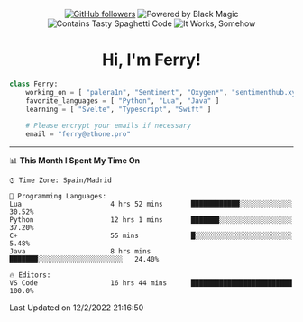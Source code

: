 <div align="center">

[![GitHub followers](https://img.shields.io/github/followers/ImUltik?logo=github&style=for-the-badge&logoColor=white)](https://github.com/ImUltik)
![Powered by Black Magic](https://img.shields.io/static/v1?label=Powered%20By&message=Black%20Magic&color=black&style=for-the-badge&logo=github-sponsors&logoColor=white)
![Contains Tasty Spaghetti Code](https://img.shields.io/static/v1?label=Contains&message=Tasty%20Spaghetti%20Code&color=yellow&style=for-the-badge&logo=visual-studio-code&logoColor=white)
![It Works, Somehow](https://img.shields.io/static/v1?label=It%20Works&message=Somehow&color=green&style=for-the-badge&logo=broadcom&logoColor=white)
<h1>Hi, I'm Ferry!</h1>
</div>

```py
class Ferry:
    working_on = [ "palera1n", "Sentiment", "Oxygen*", "sentimenthub.xyz" ]
    favorite_languages = [ "Python", "Lua", "Java" ]
    learning = [ "Svelte", "Typescript", "Swift" ]
   
    # Please encrypt your emails if necessary
    email = "ferry@ethone.pro"
```
---

<!--START_SECTION:waka-->
📊 **This Month I Spent My Time On** 

```text
⌚︎ Time Zone: Spain/Madrid

💬 Programming Languages: 
Lua                      4 hrs 52 mins       ████████████░░░░░░░░░░░░░   30.52% 
Python                   12 hrs 1 mins       ███████░░░░░░░░░░░░░░░░░░   37.20% 
C+                       55 mins             █░░░░░░░░░░░░░░░░░░░░░░░░   5.48% 
Java                     8 hrs mins          ███████░░░░░░░░░░░░░░░░░░░░░   24.40%

🔥 Editors: 
VS Code                  16 hrs 44 mins      █████████████████████████   100.0%

```


 Last Updated on 12/2/2022 21:16:50
<!--END_SECTION:waka-->

